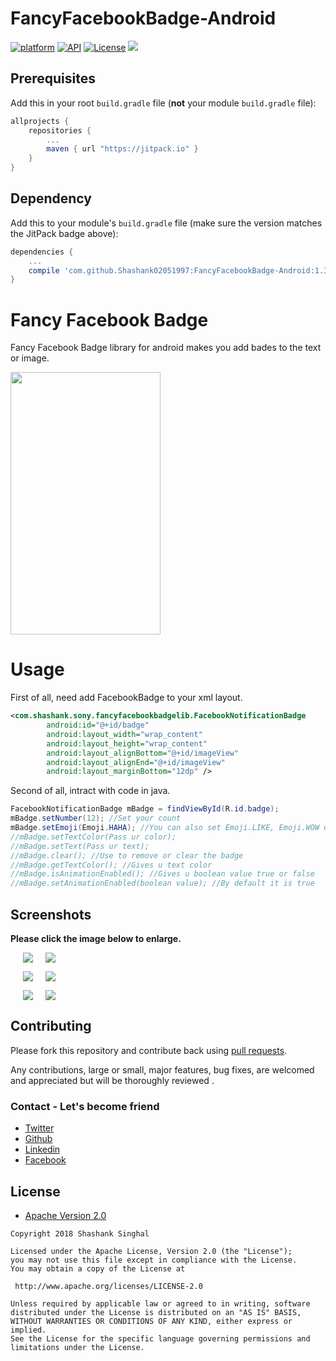# FancyFacebookBadge-Android
[![platform](https://img.shields.io/badge/platform-Android-yellow.svg)](https://www.android.com)
[![API](https://img.shields.io/badge/API-19%2B-brightgreen.svg?style=plastic)](https://android-arsenal.com/api?level=19)
[![License](https://img.shields.io/badge/license-Apache%202-4EB1BA.svg?style=flat-square)](https://www.apache.org/licenses/LICENSE-2.0.html)
[![](https://jitpack.io/v/Shashank02051997/FancyFacebookBadge-Android.svg)](https://jitpack.io/#Shashank02051997/FancyFacebookBadge-Android)

## Prerequisites

Add this in your root `build.gradle` file (**not** your module `build.gradle` file):

```gradle
allprojects {
	repositories {
		...
		maven { url "https://jitpack.io" }
	}
}
```

## Dependency

Add this to your module's `build.gradle` file (make sure the version matches the JitPack badge above):

```gradle
dependencies {
	...
	compile 'com.github.Shashank02051997:FancyFacebookBadge-Android:1.3'
}
```
# Fancy Facebook Badge
Fancy Facebook Badge library for android makes you add bades to the text or image.

<img src="https://github.com/Shashank02051997/FancyFacebookBadge-Android/blob/master/Screenshot/20180123_151014.gif" height="420" width="240">

# Usage

First of all, need add FacebookBadge to your xml layout.

```xml
<com.shashank.sony.fancyfacebookbadgelib.FacebookNotificationBadge
        android:id="@+id/badge"
        android:layout_width="wrap_content"
        android:layout_height="wrap_content"
        android:layout_alignBottom="@+id/imageView"
        android:layout_alignEnd="@+id/imageView"
        android:layout_marginBottom="12dp" />
```

Second of all, intract with code in java.
```java
FacebookNotificationBadge mBadge = findViewById(R.id.badge);
mBadge.setNumber(12); //Set your count
mBadge.setEmoji(Emoji.HAHA); //You can also set Emoji.LIKE, Emoji.WOW etc
//mBadge.setTextColor(Pass ur color);
//mBadge.setText(Pass ur text);
//mBadge.clear(); //Use to remove or clear the badge
//mBadge.getTextColor(); //Gives u text color
//mBadge.isAnimationEnabled(); //Gives u boolean value true or false
//mBadge.setAnimationEnabled(boolean value); //By default it is true 

```


## Screenshots

**Please click the image below to enlarge.**


<img src="https://github.com/Shashank02051997/FancyFacebookBadge-Android/blob/master/Screenshot/HahaSnap.png" hspace="20"><img src="https://github.com/Shashank02051997/FancyFacebookBadge-Android/blob/master/Screenshot/LikeSnap.png">

<img src="https://github.com/Shashank02051997/FancyFacebookBadge-Android/blob/master/Screenshot/AngrySnap.png" hspace="20"><img src="https://github.com/Shashank02051997/FancyFacebookBadge-Android/blob/master/Screenshot/LoveSnap.png">

<img src="https://github.com/Shashank02051997/FancyFacebookBadge-Android/blob/master/Screenshot/WowSnap.png" hspace="20"><img src="https://github.com/Shashank02051997/FancyFacebookBadge-Android/blob/master/Screenshot/SadSnap.png">

## Contributing

Please fork this repository and contribute back using
[pull requests](https://github.com/Shashank02051997/FancyFacebookBadge-Android/pulls).

Any contributions, large or small, major features, bug fixes, are welcomed and appreciated
but will be thoroughly reviewed .

### Contact - Let's become friend
- [Twitter](https://twitter.com/shashank020597)
- [Github](https://github.com/Shashank02051997)
- [Linkedin](https://www.linkedin.com/in/shashank-singhal-a87729b5/)
- [Facebook](https://www.facebook.com/shashanksinghal02)

## License

* [Apache Version 2.0](http://www.apache.org/licenses/LICENSE-2.0.html)

```
Copyright 2018 Shashank Singhal

Licensed under the Apache License, Version 2.0 (the "License");
you may not use this file except in compliance with the License.
You may obtain a copy of the License at

 http://www.apache.org/licenses/LICENSE-2.0

Unless required by applicable law or agreed to in writing, software
distributed under the License is distributed on an "AS IS" BASIS,
WITHOUT WARRANTIES OR CONDITIONS OF ANY KIND, either express or implied.
See the License for the specific language governing permissions and
limitations under the License.
